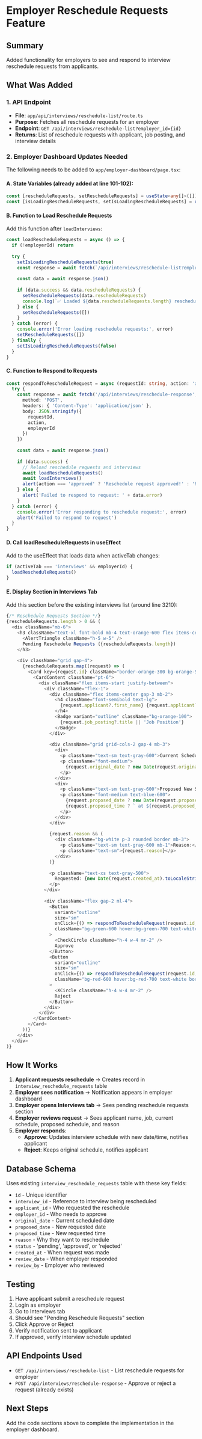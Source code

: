 # Employer Reschedule Requests Feature

## Summary
Added functionality for employers to see and respond to interview reschedule requests from applicants.

## What Was Added

### 1. API Endpoint
- **File**: `app/api/interviews/reschedule-list/route.ts`
- **Purpose**: Fetches all reschedule requests for an employer
- **Endpoint**: `GET /api/interviews/reschedule-list?employer_id={id}`
- **Returns**: List of reschedule requests with applicant, job posting, and interview details

### 2. Employer Dashboard Updates Needed
The following needs to be added to `app/employer-dashboard/page.tsx`:

#### A. State Variables (already added at line 101-102):
```typescript
const [rescheduleRequests, setRescheduleRequests] = useState<any[]>([])
const [isLoadingRescheduleRequests, setIsLoadingRescheduleRequests] = useState(false)
```

#### B. Function to Load Reschedule Requests
Add this function after `loadInterviews`:

```typescript
const loadRescheduleRequests = async () => {
  if (!employerId) return
  
  try {
    setIsLoadingRescheduleRequests(true)
    const response = await fetch(`/api/interviews/reschedule-list?employer_id=${employerId}&status=pending`)
    
    const data = await response.json()
    
    if (data.success && data.rescheduleRequests) {
      setRescheduleRequests(data.rescheduleRequests)
      console.log(`✅ Loaded ${data.rescheduleRequests.length} reschedule requests`)
    } else {
      setRescheduleRequests([])
    }
  } catch (error) {
    console.error('Error loading reschedule requests:', error)
    setRescheduleRequests([])
  } finally {
    setIsLoadingRescheduleRequests(false)
  }
}
```

#### C. Function to Respond to Requests
```typescript
const respondToRescheduleRequest = async (requestId: string, action: 'approved' | 'rejected') => {
  try {
    const response = await fetch('/api/interviews/reschedule-response', {
      method: 'POST',
      headers: { 'Content-Type': 'application/json' },
      body: JSON.stringify({
        requestId,
        action,
        employerId
      })
    })
    
    const data = await response.json()
    
    if (data.success) {
      // Reload reschedule requests and interviews
      await loadRescheduleRequests()
      await loadInterviews()
      alert(action === 'approved' ? 'Reschedule request approved!' : 'Reschedule request rejected')
    } else {
      alert('Failed to respond to request: ' + data.error)
    }
  } catch (error) {
    console.error('Error responding to reschedule request:', error)
    alert('Failed to respond to request')
  }
}
```

#### D. Call loadRescheduleRequests in useEffect
Add to the useEffect that loads data when activeTab changes:
```typescript
if (activeTab === 'interviews' && employerId) {
  loadRescheduleRequests()
}
```

#### E. Display Section in Interviews Tab
Add this section before the existing interviews list (around line 3210):

```typescript
{/* Reschedule Requests Section */}
{rescheduleRequests.length > 0 && (
  <div className="mb-6">
    <h3 className="text-xl font-bold mb-4 text-orange-600 flex items-center gap-2">
      <AlertTriangle className="h-5 w-5" />
      Pending Reschedule Requests ({rescheduleRequests.length})
    </h3>
    
    <div className="grid gap-4">
      {rescheduleRequests.map((request) => (
        <Card key={request.id} className="border-orange-300 bg-orange-50">
          <CardContent className="pt-6">
            <div className="flex items-start justify-between">
              <div className="flex-1">
                <div className="flex items-center gap-3 mb-2">
                  <h4 className="font-semibold text-lg">
                    {request.applicant?.first_name} {request.applicant?.last_name}
                  </h4>
                  <Badge variant="outline" className="bg-orange-100">
                    {request.job_posting?.title || 'Job Position'}
                  </Badge>
                </div>
                
                <div className="grid grid-cols-2 gap-4 mb-3">
                  <div>
                    <p className="text-sm text-gray-600">Current Schedule:</p>
                    <p className="font-medium">
                      {request.original_date ? new Date(request.original_date).toLocaleDateString() : 'N/A'}
                    </p>
                  </div>
                  <div>
                    <p className="text-sm text-gray-600">Proposed New Schedule:</p>
                    <p className="font-medium text-blue-600">
                      {request.proposed_date ? new Date(request.proposed_date).toLocaleDateString() : 'N/A'} 
                      {request.proposed_time ? ` at ${request.proposed_time}` : ''}
                    </p>
                  </div>
                </div>
                
                {request.reason && (
                  <div className="bg-white p-3 rounded border mb-3">
                    <p className="text-sm text-gray-600 mb-1">Reason:</p>
                    <p className="text-sm">{request.reason}</p>
                  </div>
                )}
                
                <p className="text-xs text-gray-500">
                  Requested: {new Date(request.created_at).toLocaleString()}
                </p>
              </div>
              
              <div className="flex gap-2 ml-4">
                <Button
                  variant="outline"
                  size="sm"
                  onClick={() => respondToRescheduleRequest(request.id, 'approved')}
                  className="bg-green-600 hover:bg-green-700 text-white border-green-600"
                >
                  <CheckCircle className="h-4 w-4 mr-2" />
                  Approve
                </Button>
                <Button
                  variant="outline"
                  size="sm"
                  onClick={() => respondToRescheduleRequest(request.id, 'rejected')}
                  className="bg-red-600 hover:bg-red-700 text-white border-red-600"
                >
                  <XCircle className="h-4 w-4 mr-2" />
                  Reject
                </Button>
              </div>
            </div>
          </CardContent>
        </Card>
      ))}
    </div>
  </div>
)}
```

## How It Works

1. **Applicant requests reschedule** → Creates record in `interview_reschedule_requests` table
2. **Employer sees notification** → Notification appears in employer dashboard
3. **Employer opens Interviews tab** → Sees pending reschedule requests section
4. **Employer reviews request** → Sees applicant name, job, current schedule, proposed schedule, and reason
5. **Employer responds**:
   - **Approve**: Updates interview schedule with new date/time, notifies applicant
   - **Reject**: Keeps original schedule, notifies applicant

## Database Schema
Uses existing `interview_reschedule_requests` table with these key fields:
- `id` - Unique identifier
- `interview_id` - Reference to interview being rescheduled
- `applicant_id` - Who requested the reschedule
- `employer_id` - Who needs to approve
- `original_date` - Current scheduled date
- `proposed_date` - New requested date
- `proposed_time` - New requested time
- `reason` - Why they want to reschedule
- `status` - 'pending', 'approved', or 'rejected'
- `created_at` - When request was made
- `review_date` - When employer responded
- `review_by` - Employer who reviewed

## Testing

1. Have applicant submit a reschedule request
2. Login as employer
3. Go to Interviews tab
4. Should see "Pending Reschedule Requests" section
5. Click Approve or Reject
6. Verify notification sent to applicant
7. If approved, verify interview schedule updated

## API Endpoints Used

- `GET /api/interviews/reschedule-list` - List reschedule requests for employer
- `POST /api/interviews/reschedule-response` - Approve or reject a request (already exists)

## Next Steps

Add the code sections above to complete the implementation in the employer dashboard.


